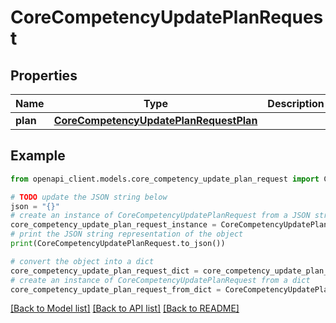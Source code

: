 # CoreCompetencyUpdatePlanRequest


## Properties

Name | Type | Description | Notes
------------ | ------------- | ------------- | -------------
**plan** | [**CoreCompetencyUpdatePlanRequestPlan**](CoreCompetencyUpdatePlanRequestPlan.md) |  | 

## Example

```python
from openapi_client.models.core_competency_update_plan_request import CoreCompetencyUpdatePlanRequest

# TODO update the JSON string below
json = "{}"
# create an instance of CoreCompetencyUpdatePlanRequest from a JSON string
core_competency_update_plan_request_instance = CoreCompetencyUpdatePlanRequest.from_json(json)
# print the JSON string representation of the object
print(CoreCompetencyUpdatePlanRequest.to_json())

# convert the object into a dict
core_competency_update_plan_request_dict = core_competency_update_plan_request_instance.to_dict()
# create an instance of CoreCompetencyUpdatePlanRequest from a dict
core_competency_update_plan_request_from_dict = CoreCompetencyUpdatePlanRequest.from_dict(core_competency_update_plan_request_dict)
```
[[Back to Model list]](../README.md#documentation-for-models) [[Back to API list]](../README.md#documentation-for-api-endpoints) [[Back to README]](../README.md)


